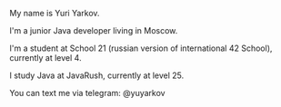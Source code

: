 My name is Yuri Yarkov.

I'm a junior Java developer living in Moscow.

I'm a student at School 21 (russian version of international 42 School), currently at level 4.

I study Java at JavaRush, currently at level 25.

You can text me via telegram: @yuyarkov
